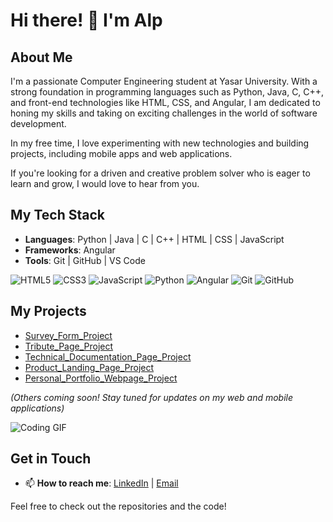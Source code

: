 # Hi there! 👋 I'm Alp

## About Me
I'm a passionate Computer Engineering student at Yasar University. With a strong foundation in programming languages such as Python, Java, C, C++, and front-end technologies like HTML, CSS, and Angular, I am dedicated to honing my skills and taking on exciting challenges in the world of software development.

In my free time, I love experimenting with new technologies and building projects, including mobile apps and web applications.

If you're looking for a driven and creative problem solver who is eager to learn and grow, I would love to hear from you.

## My Tech Stack
- **Languages**: Python | Java | C | C++ | HTML | CSS | JavaScript
- **Frameworks**: Angular
- **Tools**: Git | GitHub | VS Code

![HTML5](https://img.shields.io/badge/HTML5-%23E34F26.svg?style=for-the-badge&logo=html5&logoColor=white)
![CSS3](https://img.shields.io/badge/CSS3-%231572B6.svg?style=for-the-badge&logo=css3&logoColor=white)
![JavaScript](https://img.shields.io/badge/JavaScript-%23F7DF1E.svg?style=for-the-badge&logo=javascript&logoColor=black)
![Python](https://img.shields.io/badge/Python-3670A0?style=for-the-badge&logo=python&logoColor=ffdd54)
![Angular](https://img.shields.io/badge/Angular-DD0031?style=for-the-badge&logo=angular&logoColor=white)
![Git](https://img.shields.io/badge/Git-%23F05033.svg?style=for-the-badge&logo=git&logoColor=white)
![GitHub](https://img.shields.io/badge/GitHub-%23181717.svg?style=for-the-badge&logo=github&logoColor=white)

## My Projects
- [Survey_Form_Project](https://github.com/alponurturgut1/Survey_Form_Project)
- [Tribute_Page_Project](https://github.com/alponurturgut1/Tribute_Page_Project)
- [Technical_Documentation_Page_Project](https://github.com/alponurturgut1/Technical_Documentation_Page_Project)
- [Product_Landing_Page_Project](https://github.com/alponurturgut1/Product_Landing_Page_Project)
- [Personal_Portfolio_Webpage_Project](https://github.com/alponurturgut1/Personal_Portfolio_Webpage_Project)

*(Others coming soon! Stay tuned for updates on my web and mobile applications)*

![Coding GIF](https://media.giphy.com/media/ZVik7pBtu9dNS/giphy.gif)

## Get in Touch
- 📫 **How to reach me**: [LinkedIn](https://www.linkedin.com/in/alp-onur-turgut/) | [Email](alponurturgut123@gmail.com)

Feel free to check out the repositories and the code!

